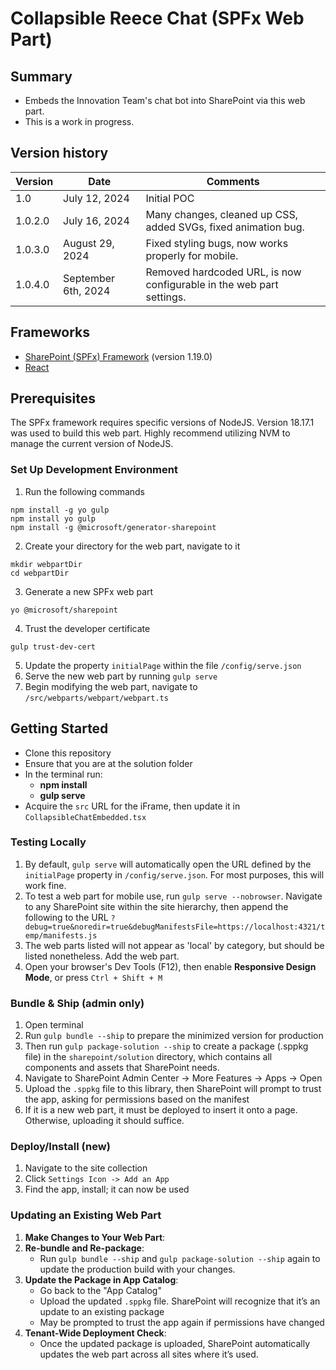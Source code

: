 # Collapsible Reece Chat (SPFx Web Part)

## Summary
- Embeds the Innovation Team's chat bot into SharePoint via this web part.
- This is a work in progress.

## Version history
| Version | Date          | Comments    |
| ------- | ------------- | ----------- |
| 1.0     | July 12, 2024 | Initial POC |
| 1.0.2.0 | July 16, 2024 | Many changes, cleaned up CSS, added SVGs, fixed animation bug. |
| 1.0.3.0 | August 29, 2024 | Fixed styling bugs, now works properly for mobile. |
| 1.0.4.0 | September 6th, 2024 | Removed hardcoded URL, is now configurable in the web part settings. |

## Frameworks
- [SharePoint (SPFx) Framework](https://aka.ms/spfx) (version 1.19.0)
- [React](https://reactjs.org/)

## Prerequisites
The SPFx framework requires specific versions of NodeJS. Version 18.17.1 was used to build this web part. Highly recommend utilizing NVM to manage the current version of NodeJS.

### Set Up Development Environment
1. Run the following commands
```
npm install -g yo gulp
npm install yo gulp
npm install -g @microsoft/generator-sharepoint
```
2. Create your directory for the web part, navigate to it
```
mkdir webpartDir
cd webpartDir
```
3. Generate a new SPFx web part
```
yo @microsoft/sharepoint
```
4. Trust the developer certificate
```
gulp trust-dev-cert
```
5. Update the property `initialPage` within the file `/config/serve.json`
6. Serve the new web part by running `gulp serve`
7. Begin modifying the web part, navigate to `/src/webparts/webpart/webpart.ts`

## Getting Started
- Clone this repository
- Ensure that you are at the solution folder
- In the terminal run:
  - **npm install**
  - **gulp serve**
- Acquire the `src` URL for the iFrame, then update it in `CollapsibleChatEmbedded.tsx`

### Testing Locally
1. By default, `gulp serve` will automatically open the URL defined by the `initialPage` property in `/config/serve.json`. For most purposes, this will work fine.
2. To test a web part for mobile use, run `gulp serve --nobrowser`. Navigate to any SharePoint site within the site hierarchy, then append the following to the URL `?debug=true&noredir=true&debugManifestsFile=https://localhost:4321/temp/manifests.js`
3. The web parts listed will not appear as 'local' by category, but should be listed nonetheless. Add the web part.
4. Open your browser's Dev Tools (F12), then enable **Responsive Design Mode**, or press `Ctrl + Shift + M`

### Bundle & Ship (admin only)
1. Open terminal
2. Run `gulp bundle --ship` to prepare the minimized version for production
3. Then run `gulp package-solution --ship` to create a package (.sppkg file) in the `sharepoint/solution` directory, which contains all components and assets that SharePoint needs.
4. Navigate to SharePoint Admin Center -> More Features -> Apps -> Open
5. Upload the `.sppkg` file to this library, then SharePoint will prompt to trust the app, asking for permissions based on the manifest
6. If it is a new web part, it must be deployed to insert it onto a page. Otherwise, uploading it should suffice.

### Deploy/Install (new)
1. Navigate to the site collection
2. Click `Settings Icon -> Add an App`
3. Find the app, install; it can now be used

### Updating an Existing Web Part
1. **Make Changes to Your Web Part**:
2. **Re-bundle and Re-package**:
    - Run `gulp bundle --ship` and `gulp package-solution --ship` again to update the production build with your changes.
3. **Update the Package in App Catalog**:
    - Go back to the "App Catalog"
    - Upload the updated `.sppkg` file. SharePoint will recognize that it’s an update to an existing package
    - May be prompted to trust the app again if permissions have changed
4. **Tenant-Wide Deployment Check**:
    - Once the updated package is uploaded, SharePoint automatically updates the web part across all sites where it’s used.